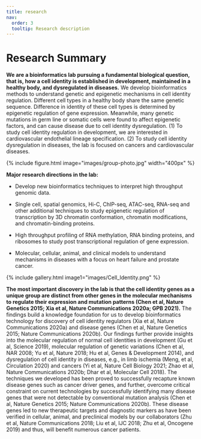 ```yaml
---
title: research
nav:
  order: 3
  tooltip: Research description
---
```


# <i class="fas fa-microscope"></i>Research Summary

**We are a bioinformatics lab pursuing a fundamental biological question, that is, how a cell identity is established in development, maintained in a healthy body, and dysregulated in diseases.** We develop bioinformatics methods to understand genetic and epigenetic mechanisms in cell identity regulation. Different cell types in a healthy body share the same genetic sequence. Difference in identity of these cell types is determined by epigenetic regulation of gene expression. Meanwhile, many genetic mutations in germ line or somatic cells were found to affect epigenetic factors, and can cause disease due to cell identity dysregulation. (1) To study cell identity regulation in development, we are interested in cardiovascular endothelial lineage specification. (2) To study cell identity dysregulation in diseases, the lab is focused on cancers and cardiovascular diseases.

{%
  include figure.html
  image="images/group-photo.jpg"
  width="400px"
%}


**Major research directions in the lab:**

- Develop new bioinformatics techniques to interpret high throughput genomic data.

- Single cell, spatial genomics, Hi-C, ChIP-seq, ATAC-seq, RNA-seq and other additional techniques to study epigenetic regulation of transcription by 3D chromatin conformation, chromatin modifications, and chromatin-binding proteins.

- High throughput profiling of RNA methylation, RNA binding proteins, and ribosomes to study post transcriptional regulation of gene expression.

- Molecular, cellular, animal, and clinical models to understand mechanisms in diseases with a focus on heart failure and prostate cancer.



{%
  include gallery.html
  image1="images/Cell_Identity.png"
%}


**The most important discovery in the lab is that the cell identity genes as a unique group are distinct from other genes in the molecular mechanisms to regulate their expression and mutation patterns (Chen et al, Nature Genetics 2015; Xia et al, Nature Communications 2020a; GPB 2021).** The findings build a knowledge foundation for us to develop bioinformatics technology for discovery of cell identity regulators (Xia et al, Nature Communications 2020a) and disease genes (Chen et al, Nature Genetics 2015; Nature Communications 2020b). Our findings further provide insights into the molecular regulation of normal cell identities in development (Gu et al, Science 2019), molecular regulation of genetic variations (Chen et al, NAR 2008; Yu et al, Nature 2018; Hu et al, Genes & Development 2014), and dysregulation of cell identity in diseases, e.g., in limb ischemia (Meng, et al, Circulation 2020) and cancers (Yi et al, Nature Cell Biology 2021; Zhao et al, Nature Communications 2020b; Dhar et al, Molecular Cell 2018). The techniques we developed has been proved to successfully recapture known disease genes such as cancer driver genes, and further, overcome critical constraint on current technologies by successfully identifying many disease genes that were not detectable by conventional mutation analysis (Chen et al, Nature Genetics 2015; Nature Communications 2020b). These disease genes led to new therapeutic targets and diagnostic markers as have been verified in cellular, animal, and preclinical models by our collaborators (Zhu et al, Nature Communications 2018; Liu et al, IJC 2018; Zhu et al, Oncogene 2019) and thus, will benefit numerous cancer patients.


